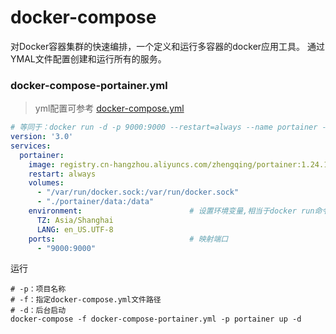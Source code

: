 # docker-compose

对Docker容器集群的快速编排，一个定义和运行多容器的docker应用工具。 通过YMAL文件配置创建和运行所有的服务。

### docker-compose-portainer.yml

> yml配置可参考 [docker-compose.yml](../../docker-compose.yml)

```yml
# 等同于：docker run -d -p 9000:9000 --restart=always --name portainer -v /var/run/docker.sock:/var/run/docker.sock registry.cn-hangzhou.aliyuncs.com/zhengqing/portainer:1.24.1
version: '3.0'
services:
  portainer:
    image: registry.cn-hangzhou.aliyuncs.com/zhengqing/portainer:1.24.1  # 原镜像`portainer/portainer:1.24.1`
    restart: always                                                      # 指定容器退出后的重启策略为始终重启
    volumes:                                                             # 数据卷挂载路径设置,将本机目录映射到容器目录
      - "/var/run/docker.sock:/var/run/docker.sock"
      - "./portainer/data:/data"
    environment:                        # 设置环境变量,相当于docker run命令中的-e
      TZ: Asia/Shanghai
      LANG: en_US.UTF-8
    ports:                              # 映射端口
      - "9000:9000"
```

运行

```shell
# -p：项目名称
# -f：指定docker-compose.yml文件路径
# -d：后台启动
docker-compose -f docker-compose-portainer.yml -p portainer up -d
```
